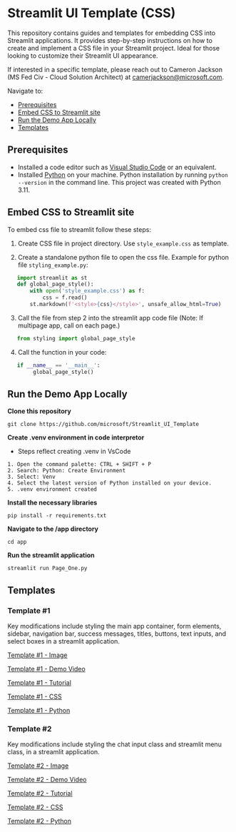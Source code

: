# Streamlit UI Template (CSS)

This repository contains guides and templates for embedding CSS into Streamlit applications. It provides step-by-step instructions on how to create and implement a CSS file in your Streamlit project. Ideal for those looking to customize their Streamlit UI appearance.

If interested in a specific template, please reach out to Cameron Jackson (MS Fed Civ - Cloud Solution Architect) at camerjackson@microsoft.com.

Navigate to:
- [Prerequisites](#prerequisites)
- [Embed CSS to Streamlit site](#embed-css-to-streamlit-site)
- [Run the Demo App Locally](#run-the-demo-app-locally)
- [Templates](#templates)

## Prerequisites <a name="prerequisites"></a> 

- Installed a code editor such as [Visual Studio Code](https://code.visualstudio.com/download) or an equivalent.
- Installed [Python](https://www.python.org/downloads/) on your machine. Python installation by running `python --version` in the command line. This project was created with Python 3.11.

## Embed CSS to Streamlit site  <a name="embed-css-to-streamlit-site"></a> 

To embed css file to streamlit follow these steps:
1. Create CSS file in project directory. Use `style_example.css` as template.
   
2. Create a standalone python file to open the css file. Example for python file `styling_example.py`:
```python
   import streamlit as st
   def global_page_style():  
       with open('style_example.css') as f:
           css = f.read()
       st.markdown(f'<style>{css}</style>', unsafe_allow_html=True)
```
3. Call the file from step 2 into the streamlit app code file (Note: If multipage app, call on each page.) 
```python
   from styling import global_page_style
```
4. Call the function in your code:
```python
   if __name__ == '__main__':
        global_page_style()
```

## Run the Demo App Locally <a name="run-the-demo-app-locally"></a> 

**Clone this repository**
```
git clone https://github.com/microsoft/Streamlit_UI_Template
```

**Create .venv environment in code interpretor**
- Steps reflect creating .venv in VsCode
```
1. Open the command palette: CTRL + SHIFT + P
2. Search: Python: Create Environment
3. Select: Venv
4. Select the latest version of Python installed on your device.
5. .venv environment created
```

**Install the necessary libraries**
```
pip install -r requirements.txt  
```

**Navigate to the /app directory**
```
cd app
```

**Run the streamlit application**
```
streamlit run Page_One.py
```

## Templates <a name="templates"></a> 
### Template #1
 Key modifications include styling the main app container, form elements, sidebar, navigation bar, success messages, titles, buttons, text inputs, and select boxes in a streamlit application.

[Template #1 - Image](media/template1_style.png)

[Template #1 - Demo Video](https://microsoft-my.sharepoint.com/:v:/p/camerjackson/EXjjir5b0r1Gg91bKMBzakcBuTS4RqItXuzgc6X0sEPm7Q?e=XfwgDC)

[Template #1 - Tutorial](tutorials/template1_style/readme.md)

[Template #1 - CSS](templates/template1_style.css)

[Template #1 - Python](app/Page_One.py)

### Template #2
 Key modifications include styling the chat input class and streamlit menu class, in a streamlit application.

[Template #2 - Image](media/template2_style.png)

[Template #2 - Demo Video](https://microsoft-my.sharepoint.com/:v:/p/camerjackson/EVQHO8swd09BgHMDd9-i9mcB2UVUs69A3UtYGZalinrlAg?nav=eyJyZWZlcnJhbEluZm8iOnsicmVmZXJyYWxBcHAiOiJPbmVEcml2ZUZvckJ1c2luZXNzIiwicmVmZXJyYWxBcHBQbGF0Zm9ybSI6IldlYiIsInJlZmVycmFsTW9kZSI6InZpZXciLCJyZWZlcnJhbFZpZXciOiJNeUZpbGVzTGlua0NvcHkifX0&e=bUfojP)

[Template #2 - Tutorial](tutorials/template2_style/readme.md)

[Template #2 - CSS](templates/template2_style.css)

[Template #2 - Python](app/Page_Two.py)
